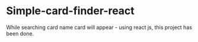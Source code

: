 # Simple-card-finder-react
While searching card name card will appear - using react js, this project has been done.
